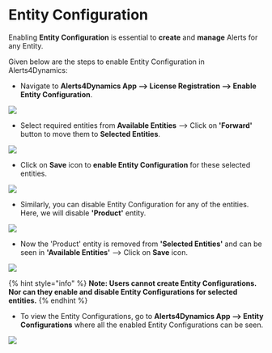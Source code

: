 # Entity Configuration

Enabling **Entity Configuration** is essential to **create** and **manage** Alerts for any Entity.

Given below are the steps to enable Entity Configuration in Alerts4Dynamics:

* Navigate to **Alerts4Dynamics App --> License Registration --> Enable Entity Configuration**.

![](../../.gitbook/assets/EntConf\_1.png)

* Select required entities from **Available Entities** --> Click on **'Forward'** button to move them to **Selected Entities**.

![](../../.gitbook/assets/EntConf\_2.png)

* Click on **Save** icon to **enable Entity Configuration** for these selected entities.

![](../../.gitbook/assets/EntConf\_3.png)

* Similarly, you can disable Entity Configuration for any of the entities. Here, we will disable **'Product'** entity.

![](../../.gitbook/assets/EntConf\_4.png)

* Now the 'Product' entity is removed from **'Selected Entities'** and can be seen in **'Available Entities'** --> Click on **Save** icon.

![](../../.gitbook/assets/EntConf\_5.png)

{% hint style="info" %}
**Note: Users cannot create Entity Configurations. Nor can they enable and disable Entity Configurations for selected entities.**
{% endhint %}

* To view the Entity Configurations, go to **Alerts4Dynamics App --> Entity Configurations** where all the enabled Entity Configurations can be seen.

![](../../.gitbook/assets/EntConf\_6.png)


